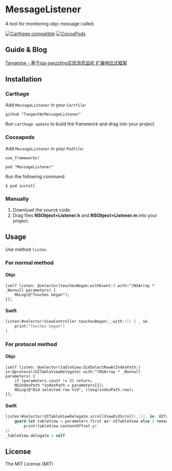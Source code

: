 # MessageListener
A tool for monitoring objc message called.

[![Carthage compatible](https://img.shields.io/badge/Carthage-compatible-4BC51D.svg?style=flat)](https://github.com/Carthage/Carthage)
[![CocoaPods](https://img.shields.io/cocoapods/v/MessageListener.svg)](https://github.com/TangentW/MessageListener)

## Guide & Blog
[Tangentw - 基于isa-swizzling实现消息监听,扩展响应式框架](http://www.jianshu.com/p/86f6059af7a0)

## Installation
### Carthage
Add `MessageListener` in your `Cartfile`:

```
github "TangentW/MessageListener"
```

Run `carthage update` to build the framework and drag into your project.

### Cocoapods
Add `MessageListener` in your `Podfile`:

```
use_frameworks!

pod "MessageListener"
```

Run the following command:

```
$ pod install
```

### Manually
1. Download the source code.
2. Drag files **NSObject+Listener.h** and **NSObject+Listener.m** into your project.

## Usage
Use method `listen`.

### For normal method
#### Objc
```Objc
[self listen: @selector(touchesBegan:withEvent:) with:^(NSArray * _Nonnull parameters) {
	NSLog(@"Touches began");
}];
```

#### Swift
```Swift  
listen(#selector(ViewController.touchesBegan(_:with:))) { _ in
	print("Touches began")
}
```

### For protocol method
#### Objc
```Objc
[self listen: @selector(tableView:didSelectRowAtIndexPath:) in:@protocol(UITableViewDelegate) with:^(NSArray * _Nonnull parameters) {
	if (parameters.count != 2) return;
	NSIndexPath *indexPath = parameters[1];
	NSLog(@"Did selected row %ld", (long)indexPath.row);
}];
```

#### Swift
```Swift
listen(#selector(UITableViewDelegate.scrollViewDidScroll(_:)), in: UITableViewDelegate.self).subscribe(next: { parameters in
	guard let tableView = parameters.first as? UITableView else { return }
		print(tableView.contentOffset.y)
})
_tableView.delegate = self
```

## License
The MIT License (MIT)


